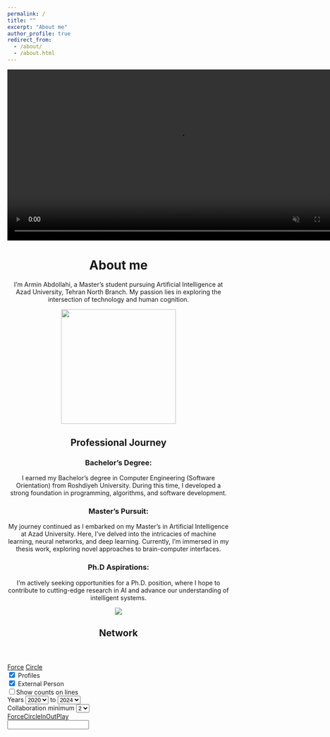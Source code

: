```yaml
---
permalink: /
title: ""
excerpt: "About me"
author_profile: true
redirect_from: 
  - /about/
  - /about.html
---
```



<video width="775" autoplay loop muted>
  <source src="https://github.com/user-attachments/assets/07c1bec4-b9b0-489c-b48d-7e372e323bca" type="video/mp4">
</video>


<center>
  
  <h1>
    About me
  </h1>
  
  <p>
    I’m Armin Abdollahi, a Master’s student pursuing Artificial Intelligence at Azad University, Tehran North Branch. My passion lies in exploring the intersection of technology and human cognition.
  </p>

</center>

<center>
  <img src="https://github.com/user-attachments/assets/7d7f2ec5-8ae3-4f59-912c-d1b092771aff"  width="260">
</center>


<center>
  <h2>Professional Journey</h2>
  
  <p>
    <h3>Bachelor’s Degree:</h3> I earned my Bachelor’s degree in Computer Engineering (Software Orientation) from Roshdiyeh University. During this time, I developed a strong foundation in programming, algorithms, and software development.
  </p>
  
  <p>
    <h3>Master’s Pursuit:</h3> My journey continued as I embarked on my Master’s in Artificial Intelligence at Azad University. Here, I’ve delved into the intricacies of machine learning, neural networks, and deep learning. Currently, I’m immersed in my thesis work, exploring novel approaches to brain-computer interfaces.
  </p>
  
  <p>
    <h3>Ph.D Aspirations:</h3> I’m actively seeking opportunities for a Ph.D. position, where I hope to contribute to cutting-edge research in AI and advance our understanding of intelligent systems.
  </p>

</center>



<center>
  <img src="https://github.com/user-attachments/assets/36bbc47d-6e87-4e53-a2da-55f3adfabf7f">
</center>





















<div class="page-section-content page-section-content-persons page-section-content-persons-view" style="padding-top: 0"> <div class="pure-custom"> <div class="page-section-content page-section-content-persons page-section-content-persons-network"> <div class="container"> <section class="page-section content-relation-section organisations-network-section"> <header> <h1 class="title icon icon-network"> <span class="title">Network</span> </h1> </header> <div id="researchNetworkPlaceholder"></div> <div data-content-family="com.elsevier.pure.portal.Person" data-content-id="440f7ae2-2233-4060-855c-c2a25188e2fe" data-locale="en_US" id="researchNetworkContainer"> <div id="researchNetworkHeader"> <div class="viewcontrols"> <a class="pure_icon pure_icon_play" href="javascript://" rel="play" title='Play'></a> <a class="pure_icon pure_icon_zoom-in" href="javascript://" rel="zoom_in" title='Zoom in'></a> <a class="pure_icon pure_icon_zoom-out" href="javascript://" rel="zoom_out" title='Zoom out'></a> <a class="pure_icon pure_icon_expand" rel="expand" title='Maximize the network inside your browser window'></a> <a class="pure_icon pure_icon_contract" rel="contract" title='orginal-size'></a> </div> <div class="views"> <a class="selected" href="javascript://" rel="force" title="Force"><span>Force</span></a> <a href="javascript://" rel="circle" title="Circle"><span>Circle </span></a> </div> </div> <div id="researchNetworkViewer"> <div class="controls"> <div class="families"> <div class="family"> <input name="_family_person" type="hidden"><input data-family="com.elsevier.pure.portal.Person" data-family-url="persons" id="family_person" name="family_person" type="checkbox" checked="checked"> <label for="family_person"><em class="icon icon-person"></em></label> <span>Profiles</span>
                        </div>
                        <div class="family">
                            <input name="_family_externalperson" type="hidden"><input data-family="com.elsevier.pure.portal.ExternalPerson" data-family-url="externalpersons" id="family_externalperson" name="family_externalperson" type="checkbox" checked="checked"> <label for="family_externalperson"><em class="icon icon-externalperson"></em></label> <span>External Person </span>
                        </div>





</div>
                    <div class="lines">
                        <input id="showCounts" type="checkbox"><label for="showCounts"></label><span>Show counts on lines</span>
                    </div>
                    <div class="years">
                        <label class="block" for="startYear">Years </label> <select id="startYear" name="startYear">
                        
  <option value="1999" >
      1999
  </option>
                        
  <option value="2000" >
      2000
  </option>
                        
  <option value="2001" >
      2001
  </option>
                        
  <option value="2002" >
      2002
  </option>
                        
  <option value="2003" >
      2003
  </option>
                        
  <option value="2004" >
      2004
  </option>
                        
  <option value="2005" >
      2005
  </option>
                        
  <option value="2006" >
      2006
  </option>
                        
  <option value="2007" >
      2007
  </option>
                        
  <option value="2008" >
                            2008
  </option>
                        
  <option value="2020"  selected=selected>
                            2020
  </option>
                        
  <option value="2021" >
                            2021
  </option>
                        
  <option value="2022" >
                            2022
  </option>
                        
  <option value="2023" >
                            2023
  </option>
                        
  <option value="2024" >
      2024
  </option>
                        
</select>
    <label for="endYear">to</label>
    <select id="endYear" name="endYear">
                                
  <option value="1999" >
      1999
  </option>
  
  <option value="2020" >
                                2020
  </option>
                            
  <option value="2021" >
                                2021
  </option>
                            
  <option value="2022" >
                                2022
  </option>
                            
  <option value="2023" >
                                2023
  </option>
                            
  <option value="2024"  selected=selected>
                                2024
  </option>
                            
</select>
</div>

<div>
    <label class="block" for="minCollaborationCount">Collaboration minimum</label>
    <select id="minCollaborationCount" name="minCollaborationCount">
                            
  <option value="1" >
      1
  </option>
                            
  <option value="2"  selected=selected>
                                2
  </option>
                            
  <option value="3" >
                                3
  </option>
                            
                            <option value="4" >
                                4
                            </option>
                            
                            <option value="5" >
                                5
                            </option>
                            
                            <option value="6" >
                                6
                            </option>
                            
                            <option value="7" >
                                7
                            </option>
                            
                            <option value="8" >
                                8
                            </option>
                            
                            <option value="9" >
                                9
                            </option>
                            
                            <option value="10" >
                                10
                            </option>
                            
                            <option value="15" >
                                15
                            </option>
                            
                            <option value="20" >
                                20
                            </option>
                            
                            <option value="25" >
                                25
                            </option>
                            
                            <option value="30" >
                                30
                            </option>
                            
                            <option value="35" >
                                35
                            </option>
                            
                            <option value="40" >
                                40
                            </option>
                            
                            <option value="45" >
                                45
                            </option>
                            
                            <option value="50" >
                                50
                            </option>
                            
                            <option value="75" >
                                75
                            </option>
                            
                            <option value="100" >
                                100
                            </option>
                            
                            <option value="125" >
                                125
                            </option>
                            
                        <option value="250">
                            250
                        </option>
                        <option value="500">
                            500
                        </option>
                    </select>
                    </div>
                </div>
                
                
                
<div data-collaboration-title="{count}  research outputs of {source} And {target}" id="researchNetworkDetails">
    <div class="help">
        <p>
            Click on a line in the diagram to see collaboration details.
        </p>
        <p>
            Click icons to see information about the content.
        </p>
    </div>
</div>
</div>
            
<div id="researchNetworkDiagram">
    <div data-message="{count} results match the filters. This many results may slow your browser to a crawl." id="researchNetworkSizeWarning" style="display: none;">
        <span class="message"></span> <a href="javascript://" id="researchNetworkSizeAccept">Show the results anyway</a>
    </div>
    <!--<link href="https://asu.pure.elsevier.com/assets/platform/pure-font/style-4b04b626754f0448e0b501b273532fc0.css" rel="stylesheet">-->
    <div class="portal_diagram portal_diagram_adaptive portal_diagram_hideedgelabels portal_diagram_drawing_size1" id="diagram">
        <div class="portal_diagram_bar"><span class="portal_diagram_layouts"><a href="javascript://" rel="force">Force</a><a href="javascript://" rel="circle">Circle</a></span><span class="portal_diagram_navigation"><a href="javascript://" rel="zoom_in">In</a><a href="javascript://" rel="zoom_out">Out</a></span><span class="portal_diagram_actions"><a href="javascript://" rel="play">Play</a></span></div>
        <div class="portal_diagram_drawing"></div>
        <div class="portal_diagram_controls">
            <div class="portal_diagram_controls_search">
                <i class="icon icon-magnifying-glass"></i>
                <input id="diagramSearch" aria-label="Enter" search="" terms...="" autocomplete="off" spellcheck="false" type="text">
            </div>
            <div class="portal_diagram_controls_searchresult"></div>
        </div>
    </div>
</div>
            
</div>
</section>























<script type="text/javascript">
    $(document).ready(function () {
        function getConcepts1() {
            new portal.Diagram({name:'researchNetworkDiagram', element:'#diagram', searchElement:'#diagramSearch', adaptive:true, highlightedLinkColor:'#b6c3dc'});
            new portal.NetworkRelations({
                'name':'researchNetwork',
                'graphAjaxUrl': "https://profile.shirazu.ac.ir/en/teachers?p_p_auth=V4aGYK1I&p_p_id=eduteacherdisplay_WAR_edumanagerportlet&p_p_lifecycle=2&p_p_state=normal&p_p_mode=view&p_p_cacheability=cacheLevelPage&p_p_col_id=column-1&p_p_col_count=1&_eduteacherdisplay_WAR_edumanagerportlet_teacherId=26433&_eduteacherdisplay_WAR_edumanagerportlet_teacherArticleId=&_eduteacherdisplay_WAR_edumanagerportlet_PersonalPageAddress=&_eduteacherdisplay_WAR_edumanagerportlet_PersonalPageScreenName=rboostani&_eduteacherdisplay_WAR_edumanagerportlet_teacherUserId=26426&_eduteacherdisplay_WAR_edumanagerportlet_pureSection=network&_eduteacherdisplay_WAR_edumanagerportlet_mvcPath=%2Fedu-teacher-display%2Fview_teacher.jsp",
                'edgeAjaxUrl':"https://profile.shirazu.ac.ir/en/teachers?p_p_auth=V4aGYK1I&p_p_id=eduteacherdisplay_WAR_edumanagerportlet&p_p_lifecycle=2&p_p_state=normal&p_p_mode=view&p_p_cacheability=cacheLevelPage&p_p_col_id=column-1&p_p_col_count=1&_eduteacherdisplay_WAR_edumanagerportlet_teacherId=26433&_eduteacherdisplay_WAR_edumanagerportlet_teacherArticleId=&_eduteacherdisplay_WAR_edumanagerportlet_PersonalPageAddress=&_eduteacherdisplay_WAR_edumanagerportlet_PersonalPageScreenName=rboostani&_eduteacherdisplay_WAR_edumanagerportlet_teacherUserId=26426&_eduteacherdisplay_WAR_edumanagerportlet_pureSection=network&_eduteacherdisplay_WAR_edumanagerportlet_mvcPath=%2Fedu-teacher-display%2Fview_teacher.jsp"
            }).show(['persons','externalpersons']);
        }
    function getConcepts() {
    var person = $('#family_person').is(":checked");
    var org = $('#family_organisation').is(":checked");
    var ext_person = $('#family_externalperson').is(":checked");
    var showCount = $('#showCounts').is(":checked");
    var startYear =$('#startYear').val();
    var endYear =$('#endYear').val();
    var minCol =$('#minCollaborationCount').val()
    $.ajax({
    url: "https://profile.shirazu.ac.ir/en/teachers?p_p_auth=V4aGYK1I&p_p_id=eduteacherdisplay_WAR_edumanagerportlet&p_p_lifecycle=2&p_p_state=normal&p_p_mode=view&p_p_cacheability=cacheLevelPage&p_p_col_id=column-1&p_p_col_count=1&_eduteacherdisplay_WAR_edumanagerportlet_teacherId=26433&_eduteacherdisplay_WAR_edumanagerportlet_teacherArticleId=&_eduteacherdisplay_WAR_edumanagerportlet_PersonalPageAddress=&_eduteacherdisplay_WAR_edumanagerportlet_PersonalPageScreenName=rboostani&_eduteacherdisplay_WAR_edumanagerportlet_teacherUserId=26426&_eduteacherdisplay_WAR_edumanagerportlet_pureSection=network&_eduteacherdisplay_WAR_edumanagerportlet_mvcPath=%2Fedu-teacher-display%2Fview_teacher.jsp",
    data: {
        'cmd':'network',
        'teacherId':'26433',
        'person': person,
        'organisation':org,
        'externalperson' : ext_person,
        'startYear' : startYear,
        'endYear' : endYear,
        'collMin' : minCol
    }, // sort by #
    beforeSend : function () {
    },
    success: function (result) {
//        result = jQuery.parseJSON(result);
        new portal.Diagram({name:'researchNetworkDiagram', element:'#diagram', searchElement:'#diagramSearch', adaptive:true, highlightedLinkColor:'#b6c3dc'});
        new portal.NetworkRelations({
            'name':'researchNetwork',
            'graphAjaxUrl': "../../data/edu/10132/resume/20171231083947840NGTSWMJP.json",
            'edgeAjaxUrl': "https://asu.pure.elsevier.com/en/persons/440f7ae2-2233-4060-855c-c2a25188e2fe/network-relations-edge-json/"
        }).show(['persons','externalpersons']);
    }
    });
    }
        setTimeout(function() {
            getConcepts1();
        }, 500);

    return false;
    });
</script>































  <div id="p_p_id_loginnavigator_WAR_definitionportlet_" class="portlet-boundary portlet-boundary_loginnavigator_WAR_definitionportlet_  portlet-static portlet-static-end login-navigator-portlet " >
      <span id="p_loginnavigator_WAR_definitionportlet"></span>

  <div class="portlet-body">
